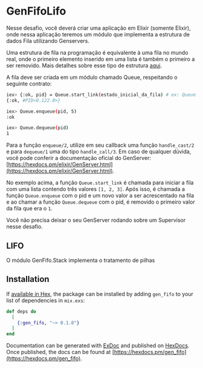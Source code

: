 # GenFifoLifo

Nesse desafio, você deverá criar uma aplicação em Elixir (somente Elixir), onde nessa aplicação teremos um módulo que implementa a estrutura de dados Fila utilizando Genservers.

Uma estrutura de fila na programação é equivalente à uma fila no mundo real, onde o primeiro elemento inserido em uma lista é também o primeiro a ser removido. 
Mais detalhes sobre esse tipo de estrutura [aqui](https://www.cos.ufrj.br/~rfarias/cos121/filas.html#:~:text=Filas%20%2D%20Queue,e%20remove%2Dse%20do%20in%C3%ADcio).

A fila deve ser criada em um módulo chamado Queue, respeitando o seguinte contrato:

```bash
iex> {:ok, pid} = Queue.start_link(estado_inicial_da_fila) # ex: Queue.start_link([1,2,3])
{:ok, #PID<0.122.0>}

iex> Queue.enqueue(pid, 5)
:ok

iex> Queue.dequeue(pid)
1
```

Para a função `enqueue/2`, utilize em seu callback uma função `handle_cast/2` e para `dequeue/1` uma do tipo `handle_call/3`.
Em caso de qualquer dúvida, você pode conferir a documentação oficial do GenServer: [https://hexdocs.pm/elixir/GenServer.html](https://hexdocs.pm/elixir/GenServer.html).

No exemplo acima, a função `Queue.start_link` é chamada para iniciar a fila com uma lista contendo três valores `[1, 2, 3]`. Após isso, é chamada a função `Queue.enqueue` com o pid e um novo valor a ser acrescentado na fila e ao chamar a função `Queue.dequeue` com o pid, é removido o primeiro valor da fila que era o `1`.

Você não precisa deixar o seu GenServer rodando sobre um Supervisor nesse desafio.

## LIFO

O módulo GenFifo.Stack implementa o tratamento de pilhas 

## Installation

If [available in Hex](https://hex.pm/docs/publish), the package can be installed
by adding `gen_fifo` to your list of dependencies in `mix.exs`:

```elixir
def deps do
  [
    {:gen_fifo, "~> 0.1.0"}
  ]
end
```

Documentation can be generated with [ExDoc](https://github.com/elixir-lang/ex_doc)
and published on [HexDocs](https://hexdocs.pm). Once published, the docs can
be found at [https://hexdocs.pm/gen_fifo](https://hexdocs.pm/gen_fifo).

